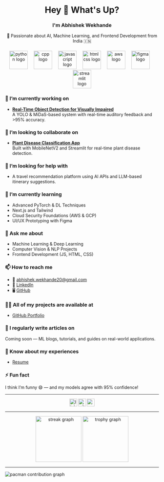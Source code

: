 <h1 align="center">Hey 👋 What's Up?</h1>

<h3 align="center">I'm Abhishek Wekhande</h3>

<p align="center">🚀 Passionate about AI, Machine Learning, and Frontend Development from India 🇮🇳</p>

###

<div align="center">
  <img src="https://skillicons.dev/icons?i=py" height="60" alt="python logo" />
  <img width="12" />
  <img src="https://skillicons.dev/icons?i=cpp" height="60" alt="cpp logo" />
  <img width="12" />
  <img src="https://skillicons.dev/icons?i=js" height="60" alt="javascript logo" />
  <img width="12" />
  <img src="https://skillicons.dev/icons?i=html,css" height="60" alt="html css logo" />
  <img width="12" />
  <img src="https://skillicons.dev/icons?i=aws" height="60" alt="aws logo" />
  <img width="12" />
  <img src="https://skillicons.dev/icons?i=figma" height="60" alt="figma logo" />
  <img width="12" />
  <img src="https://skillicons.dev/icons?i=streamlit" height="60" alt="streamlit logo" />
</div>

###

### 🔭 I’m currently working on
- **[Real-Time Object Detection for Visually Impaired](https://github.com/Abhishek220704/Object-Detection-Project)**  
  A YOLO & MiDaS-based system with real-time auditory feedback and >95% accuracy.

### 👯 I’m looking to collaborate on
- **[Plant Disease Classification App](https://github.com/Abhishek220704/plant-disease-app)**  
  Built with MobileNetV2 and Streamlit for real-time plant disease detection.

### 🤝 I’m looking for help with
- A travel recommendation platform using AI APIs and LLM-based itinerary suggestions.

### 🌱 I’m currently learning
- Advanced PyTorch & DL Techniques  
- Next.js and Tailwind  
- Cloud Security Foundations (AWS & GCP)  
- UI/UX Prototyping with Figma

### 💬 Ask me about
- Machine Learning & Deep Learning  
- Computer Vision & NLP Projects  
- Frontend Development (JS, HTML, CSS)

### 📫 How to reach me
- 📧 abhishek.wekhande20@gmail.com  
- 🔗 [LinkedIn](https://www.linkedin.com/in/abhishek-wekhande-34434225b)  
- 🖥 [GitHub](https://github.com/Abhishek220704)

### 👨‍💻 All of my projects are available at
- [GitHub Portfolio](https://github.com/Abhishek220704)

### 📝 I regularly write articles on
Coming soon — ML blogs, tutorials, and guides on real-world applications.

### 📄 Know about my experiences
- [Resume](https://drive.google.com/file/d/1wQqX1X3hg1TbHYaCYQ3YYh1SM1fk_Tka/view?usp=sharing)

### ⚡ Fun fact
I think I’m funny 😄 — and my models agree with 95% confidence!

---

<div align="center">
  <img src="https://img.shields.io/static/v1?message=LinkedIn&logo=linkedin&label=&color=0077B5&logoColor=white&labelColor=&style=for-the-badge" height="25" alt="linkedin logo" />
  <img src="https://img.shields.io/static/v1?message=GitHub&logo=github&label=&color=181717&logoColor=white&labelColor=&style=for-the-badge" height="25" alt="github logo" />
  <img src="https://img.shields.io/static/v1?message=Gmail&logo=gmail&label=&color=D14836&logoColor=white&labelColor=&style=for-the-badge" height="25" alt="gmail logo" />
</div>

---

<div align="center">
  <img src="https://streak-stats.demolab.com?user=Abhishek220704&locale=en&mode=daily&theme=dracula&hide_border=false&border_radius=5&order=3" height="150" alt="streak graph" />
  <img src="https://github-profile-trophy.vercel.app/?username=Abhishek220704&theme=dracula&row=1&column=6" height="150" alt="trophy graph" />
</div>

---

<picture>
  <source media="(prefers-color-scheme: dark)" srcset="https://raw.githubusercontent.com/Abhishek220704/Abhishek220704/output/pacman-contribution-graph-dark.svg">
  <source media="(prefers-color-scheme: light)" srcset="https://raw.githubusercontent.com/Abhishek220704/Abhishek220704/output/pacman-contribution-graph.svg">
  <img alt="pacman contribution graph" src="https://raw.githubusercontent.com/Abhishek220704/Abhishek220704/output/pacman-contribution-graph.svg">
</picture>
